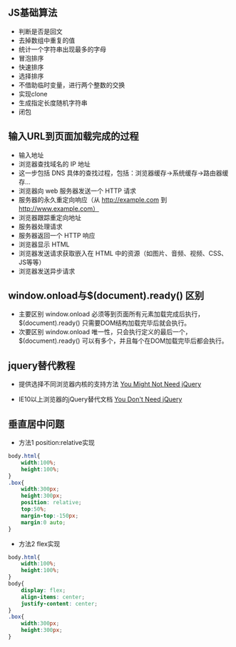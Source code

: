 ## JS基础算法
- 判断是否是回文
- 去掉数组中重复的值
- 统计一个字符串出现最多的字母
- 冒泡排序
- 快速排序
- 选择排序
- 不借助临时变量，进行两个整数的交换
- 实现clone 
- 生成指定长度随机字符串
- 闭包

## 输入URL到页面加载完成的过程
- 输入地址
- 浏览器查找域名的 IP 地址
- 这一步包括 DNS 具体的查找过程，包括：浏览器缓存->系统缓存->路由器缓存...
- 浏览器向 web 服务器发送一个 HTTP 请求
- 服务器的永久重定向响应（从 http://example.com 到 http://www.example.com）
- 浏览器跟踪重定向地址
- 服务器处理请求
- 服务器返回一个 HTTP 响应
- 浏览器显示 HTML
- 浏览器发送请求获取嵌入在 HTML 中的资源（如图片、音频、视频、CSS、JS等等）
- 浏览器发送异步请求

## window.onload与$(document).ready() 区别
- 主要区别 window.onload 必须等到页面所有元素加载完成后执行，$(document).ready() 只需要DOM结构加载完毕后就会执行。
- 次要区别 window.onload 唯一性，只会执行定义的最后一个，$(document).ready() 可以有多个，并且每个在DOM加载完毕后都会执行。

## jquery替代教程
- 提供选择不同浏览器内核的支持方法 [You Might Not Need jQuery ](http://youmightnotneedjquery.com/) 

- IE10以上浏览器的jQuery替代文档 [You Don't Need jQuery](https://github.com/oneuijs/You-Dont-Need-jQuery/blob/master/README.zh-CN.md) 

## 垂直居中问题
- 方法1 position:relative实现
```css
body.html{
    width:100%;
    height:100%;
}
.box{
    width:300px;
    height:300px;
    position: relative;
    top:50%;
    margin-top:-150px;
    margin:0 auto;
}
```
- 方法2 flex实现
```css
body.html{
    width:100%;
    height:100%;
}
body{
    display: flex;
    align-items: center;
    justify-content: center;
}
.box{
    width:300px;
    height:300px;
}
```